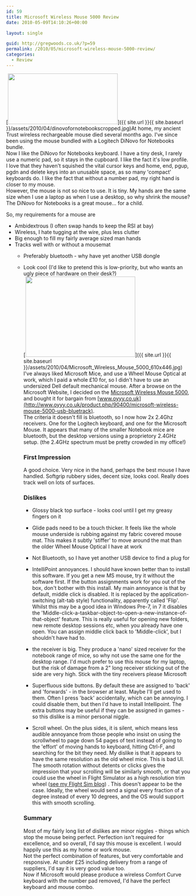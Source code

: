 ```yaml
---
id: 59
title: Microsoft Wireless Mouse 5000 Review
date: 2010-05-09T14:10:26+00:00

layout: single

guid: http://gregwoods.co.uk/?p=59
permalink: /2010/05/microsoft-wireless-mouse-5000-review/
categories:
  - Review
---
```

[<img src="{{ site.url }}{{ site.baseurl }}/assets/2010/04/dinovofornotebookscropped-300x138.jpg" alt="" title="Logitech DiNovo for Notebooks" width="300" height="138" class="alignright size-medium wp-image-61" />]({{ site.url }}{{ site.baseurl }}/assets/2010/04/dinovofornotebookscropped.jpg)At home, my ancient Trust wireless rechargeable mouse died several months ago. I've since been using the mouse bundled with a Logitech DiNovo for Notebooks bundle.  
Now I like the DiNovo for Notebooks keyboard. I have a tiny desk, I rarely use a numeric pad, so it stays in the cupboard. I like the fact it's low profile. I love that they haven't squished the vital cursor keys and home, end, pgup, pgdn and delete keys into an unusable space, as so many 'compact' keyboards do. I like the fact that without a number pad, my right hand is closer to my mouse.  
However, the mouse is not so nice to use. It is tiny. My hands are the same size when I use a laptop as when I use a desktop, so why shrink the mouse? The DiNovo for Notebooks is a great mouse... for a child.

So, my requirements for a mouse are

  * Ambidextrous (I often swap hands to keep the RSI at bay)
  * Wireless, I hate tugging at the wire, plus less clutter
  * Big enough to fill my fairly average sized man hands
  * Tracks well with or without a mousemat 
      * Preferably bluetooth - why have yet another USB dongle
      * Look cool (I'd like to pretend this is low-priority, but who wants an ugly piece of hardware on their desk?)  
        [<img src="{{ site.url }}{{ site.baseurl }}/assets/2010/04/Microsoft_Wireless_Mouse_5000_610x446-300x219.jpg" alt="" title="Microsoft Wireless Mouse 5000" width="300" height="219" class="alignleft size-medium wp-image-68" />]({{ site.url }}{{ site.baseurl }}/assets/2010/04/Microsoft_Wireless_Mouse_5000_610x446.jpg)  
        I've always liked Microsoft Mice, and use a Wheel Mouse Optical at work, which I paid a whole £10 for, so I didn't have to use an undersized Dell default mechanical mouse. After a browse on the Microsoft Website, I decided on the [Microsoft Wireless Mouse 5000](http://www.microsoft.com/uk/hardware/mouseandkeyboard/productdetails.aspx?pid=120), and bought it for bargain from [www.oyyy.co.uk](http://www.oyyy.co.uk/product.php/90400/microsoft-wireless-mouse-5000-usb-bluetrack).  
        The criteria it doesn't fill is bluetooth, so I now how 2x 2.4Ghz receivers. One for the Logitech keyboard, and one for the Microsoft Mouse. It appears that many of the smaller Notebook mice are bluetooth, but the desktop versions using a proprietory 2.4GHz setup. (the 2.4GHz spectrum must be pretty crowded in my office!)
        
        ### First Impression
        
        A good choice. Very nice in the hand, perhaps the best mouse I have handled. Softgrip rubbery sides, decent size, looks cool. Really does track well on lots of surfaces.
        
        ### Dislikes
        
          * Glossy black top surface - looks cool until I get my greasy fingers on it
          * Glide pads need to be a touch thicker. It feels like the whole mouse underside is rubbing against my fabric covered mouse mat. This makes it subtly 'stiffer' to move around the mat than the older Wheel Mouse Optical I have at work
          * Not Bluetooth, so I have yet another USB device to find a plug for
          * IntelliPoint annoyances. I should have known better than to install this software. If you get a new MS mouse, try it without the software first. If the button assignments work for you out of the box, don't bother with this install. My main annoyance is that by default, middle click is disabled. It is replaced by the application-switching (alt-tab style) functionality, apparently called 'Flip'. Whilst this may be a good idea in Windows Pre-7, in 7 it disables the 'Middle-click-a-taskbar-object-to-open-a-new-instance-of-that-object' feature. This is really useful for opening new folders, new remote desktop sessions etc, when you already have one open. You can assign middle click back to 'Middle-click', but I shouldn't have had to.
          * the receiver is big. They produce a 'nano' sized receiver for the notebook range of mice, so why not use the same one for the desktop range. I'd much prefer to use this mouse for my laptop, but the risk of damage from a 2" long receiver sticking out of the side are very high. Stick with the tiny receivers please Microsoft
          * Superfluous side buttons. By default these are assigned to 'back' and 'forwards' - in the browser at least. Maybe I'll get used to them. Often I press 'back' accidentally, which can be annoying. I could disable them, but then I'd have to install Intellipoint. The extra buttons may be useful if they can be assigned in games - so this dislike is a minor personal niggle.
          * Scroll wheel. On the plus sides, it is silent, which means less audible annoyance from those people who insist on using the scrollwheel to page down 54 pages of text instead of going to the 'effort' of moving hands to keyboard, hitting Ctrl-F, and searching for the bit they need. My dislike is that it appears to have the same resolution as the old wheel mice. This is bad UI. The smooth rotation without detents or clicks gives the impression that your scrolling will be similarly smooth, or that you could use the wheel in Flight Simulator as a high resolution trim wheel ([see my Flight Sim blog](http://misternightdrive.spaces.live.com/blog/cns!16978DB03C24268A!254.trak)) . This doesn't appear to be the case. Ideally, the wheel would send a signal every fraction of a degree instead of every 10 degrees, and the OS would support this with smooth scrolling. </ul> 
            ### Summary
            
            Most of my fairly long list of dislikes are minor niggles - things which stop the mouse being perfect. Perfection isn't required for excellence, and so overall, I'd say this mouse is excellent. I would happily use this as my home or work mouse.  
            Not the perfect combination of features, but very comfortable and responsive. At under £25 including delivery from a range of suppliers, I'd say it is very good value too.  
            Now if Microsoft would please produce a wireless Comfort Curve keyboard with the number pad removed, I'd have the perfect keyboard and mouse combo.